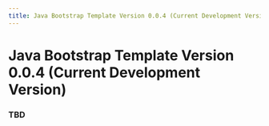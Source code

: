 ```yaml
---
title: Java Bootstrap Template Version 0.0.4 (Current Development Version)
---
```

# Java Bootstrap Template Version 0.0.4 (Current Development Version)

### TBD